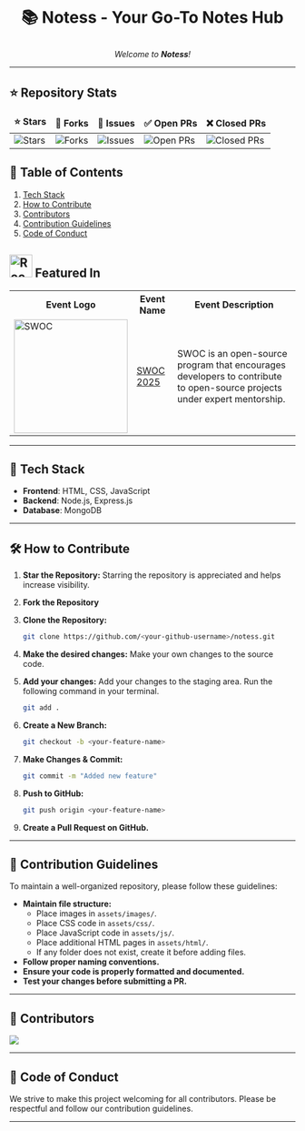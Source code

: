 # <p align="center">📚 Notess - Your Go-To Notes Hub</p>

<i><p align="center">Welcome to **Notess**! </p></i>

---

## ⭐ Repository Stats

<table align="center">
    <thead>
        <tr>
            <td><b>⭐ Stars</b></td>
            <td><b>🍴 Forks</b></td>
            <td><b>🐞 Issues</b></td>
            <td><b>✅ Open PRs</b></td>
            <td><b>❌ Closed PRs</b></td>
        </tr>
     </thead>
    <tbody>
         <tr>
            <td><img alt="Stars" src="https://img.shields.io/github/stars/dinesh-2047/notess?style=flat&logo=github"/></td>
            <td><img alt="Forks" src="https://img.shields.io/github/forks/dinesh-2047/notess?style=flat&logo=github"/></td>
            <td><img alt="Issues" src="https://img.shields.io/github/issues/dinesh-2047/notess?style=flat&logo=github"/></td>
            <td><img alt="Open PRs" src="https://img.shields.io/github/issues-pr/dinesh-2047/notess?style=flat&logo=github"/></td>
            <td><img alt="Closed PRs" src="https://img.shields.io/github/issues-pr-closed/dinesh-2047/notess?style=flat&logo=github"/></td>
        </tr>
    </tbody>
</table>

## 📌 Table of Contents

1. [Tech Stack](#tech-stack)
2. [How to Contribute](#how-to-contribute)
3. [Contributors](#contributors)
4. [Contribution Guidelines](#contribution-guidelines)
5. [Code of Conduct](#code-of-conduct)

## <img src="https://raw.githubusercontent.com/Tarikul-Islam-Anik/Animated-Fluent-Emojis/master/Emojis/Travel%20and%20places/Rocket.png" alt="Rocket" width="40" height="40" /> Featured In
<table>
   <tr>
      <th>Event Logo</th>
      <th>Event Name</th>
      <th>Event Description</th>
   </tr>
   <tr>
        <td><img src="/assets/images/swoc.png" width="200" height="auto" loading="lazy" alt="SWOC"/></td>
        <td><a href="https://swoc.devfolio.co/">SWOC 2025</a></td>
       <td><p>SWOC is an open-source program that encourages developers to contribute to open-source projects under expert mentorship.</p></td>
    </tr>
   
</table>

---

## 🚀 Tech Stack

- **Frontend**: HTML, CSS, JavaScript
- **Backend**: Node.js, Express.js
- **Database**: MongoDB

---

## 🛠 How to Contribute

1. **Star the Repository:** Starring the repository is appreciated and helps increase visibility.

2. **Fork the Repository**

3. **Clone the Repository:**
   ```bash
   git clone https://github.com/<your-github-username>/notess.git
   ```
4. **Make the desired changes:** Make your own changes to the source code.
5. **Add your changes:** Add your changes to the staging area. Run the following command in your terminal.
   ```bash
   git add .
   ```
6. **Create a New Branch:**
   ```bash
   git checkout -b <your-feature-name>
   ```
7. **Make Changes & Commit:**
   ```bash
   git commit -m "Added new feature"
   ```
8. **Push to GitHub:**
   ```bash
   git push origin <your-feature-name>
   ```
9. **Create a Pull Request on GitHub.**

---

## 📌 Contribution Guidelines

To maintain a well-organized repository, please follow these guidelines:
- **Maintain file structure:**
  - Place images in `assets/images/`.
  - Place CSS code in `assets/css/`.
  - Place JavaScript code in `assets/js/`.
  - Place additional HTML pages in `assets/html/`.
  - If any folder does not exist, create it before adding files.
- **Follow proper naming conventions.**
- **Ensure your code is properly formatted and documented.**
- **Test your changes before submitting a PR.**

---

## 🎉 Contributors

<a href="https://github.com/dinesh-2047/notess/graphs/contributors">
   <img src="https://contributors-img.web.app/image?repo=dinesh-2047/notess"/>
</a>

---

## 📜 Code of Conduct

We strive to make this project welcoming for all contributors. Please be respectful and follow our contribution guidelines.

---


